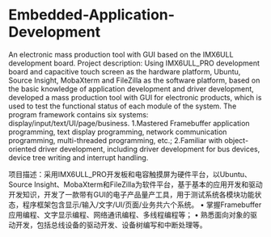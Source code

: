 # Embedded-Application-Development
An electronic mass production tool with GUI based on the IMX6ULL development board.
Project description: Using IMX6ULL_PRO development board and capacitive touch screen as the hardware platform, Ubuntu, Source Insight, MobaXterm and FileZilla as the software platform, based on the basic knowledge of application development and driver development, developed a mass production tool with GUI for electronic products, which is used to test the functional status of each module of the system. The program framework contains six systems: display/input/text/UI/page/business.
1.Mastered Framebuffer application programming, text display programming, network communication programming, multi-threaded programming, etc.;
2.Familiar with object-oriented driver development, including driver development for bus devices, device tree writing and interrupt handling.

项目描述：采用IMX6ULL_PRO开发板和电容触摸屏为硬件平台，以Ubuntu、Source Insight、MobaXterm和FileZilla为软件平台，基于基本的应用开发和驱动开发知识，开发了一款带有GUI的电子产品量产工具，用于测试系统各模块功能状态，程序框架包含显示/输入/文字/UI/页面/业务共六个系统。
•	掌握Framebuffer应用编程、文字显示编程、网络通讯编程、多线程编程等；
•	熟悉面向对象的驱动开发，包括总线设备的驱动开发、设备树编写和中断处理等。
